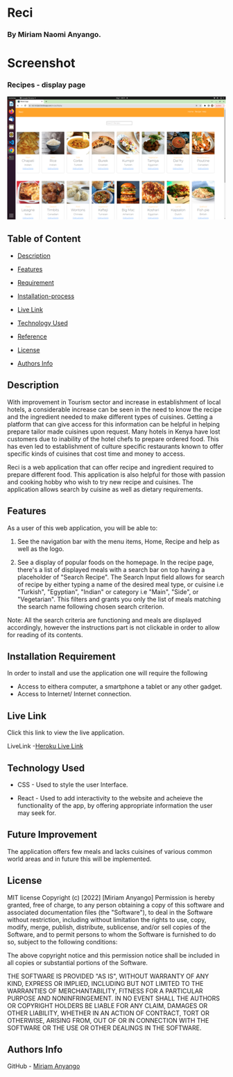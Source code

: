 # Reci

### By Miriam Naomi Anyango.

# Screenshot
### Recipes - display page
![image](./src/Images/Reci.png)

## Table of Content 

+ [Description](#Description)
 
 + [Features](#Features)

 + [Requirement](#Requirement)

+ [Installation-process](#Installation-Process) 

+ [Live Link](#live-link)

+ [Technology Used](#technology-used)

+ [Reference](#reference)

+ [License](#license)

+ [Authors Info](#authors-info)


## Description
<p>With improvement in Tourism sector and increase in establishment of local hotels, a considerable increase can be seen in the need to know the recipe and the ingredient needed to make different types of cuisines. Getting a platform that can give access for this information can be helpful in helping prepare tailor made cuisines upon request. Many hotels in Kenya have lost customers due to inability of the hotel chefs to prepare ordered food. This has even led to establishment of culture specific restaurants known to offer specific kinds of cuisines that cost time and money to access.


Reci is a web application that can offer recipe and ingredient required to prepare different food. This application is also helpful for those with passion and cooking hobby who wish to try new recipe and cuisines. The application allows search by cuisine as well as dietary requirements.

</p>

## Features
As a user of this web application, you will be able to:
1. See the navigation bar with the menu items, Home, Recipe and help as well as the logo.

2. See a display of popular foods on the homepage. In the recipe page, there's a list of displayed meals with a search bar on top having a placeholder of "Search Recipe". The Search Input field allows for search of recipe by either typing a name of the desired meal type, or cuisine i.e "Turkish", "Egyptian", "Indian" or category i.e "Main", "Side", or "Vegetarian". This filters and grants you only the list of meals matching the search name following chosen search criterion.


Note: All the search criteria are functioning and meals are displayed accordingly, however the instructions part is not clickable in order to allow for reading of its contents.

## Installation Requirement
In order to install and use the application one will require the following

* Access to eithera computer, a smartphone a tablet or any other gadget.
* Access to Internet/ Internet connection.

## Live Link
Click this link to view the live application.

LiveLink -[Heroku Live Link](
https://reci-recipes.herokuapp.com/)


## Technology Used 

* CSS - Used to style the user Interface.

* React - Used to add interactivity to the website and acheieve the functionality of the app, by offering appropriate information the user may seek for.

## Future Improvement
The application offers few meals and lacks cuisines of various common world areas and in future this will be implemented.

## License

MIT license
Copyright (c) [2022] [Miriam Anyango]
Permission is hereby granted, free of charge, to any person obtaining a copy
of this software and associated documentation files (the "Software"), to deal
in the Software without restriction, including without limitation the rights
to use, copy, modify, merge, publish, distribute, sublicense, and/or sell
copies of the Software, and to permit persons to whom the Software is
furnished to do so, subject to the following conditions:

The above copyright notice and this permission notice shall be included in all
copies or substantial portions of the Software.

THE SOFTWARE IS PROVIDED "AS IS", WITHOUT WARRANTY OF ANY KIND, EXPRESS OR
IMPLIED, INCLUDING BUT NOT LIMITED TO THE WARRANTIES OF MERCHANTABILITY,
FITNESS FOR A PARTICULAR PURPOSE AND NONINFRINGEMENT. IN NO EVENT SHALL THE
AUTHORS OR COPYRIGHT HOLDERS BE LIABLE FOR ANY CLAIM, DAMAGES OR OTHER
LIABILITY, WHETHER IN AN ACTION OF CONTRACT, TORT OR OTHERWISE, ARISING FROM,
OUT OF OR IN CONNECTION WITH THE SOFTWARE OR THE USE OR OTHER DEALINGS IN THE
SOFTWARE.


## Authors Info

GitHub - [Miriam Anyango](https://github.com/Miriam-Naomi-Anyango)
